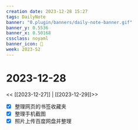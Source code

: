 ```yaml
---
creation date: 2023-12-28 15:27
tags: DailyNote
banner: "0.plugin/banners/daily-note-banner.gif"
banner_y: 0.5536
banner_x: 0.50168
cssclass: noyaml
banner_icon: 💌
week: 2023-52
---
```


# 2023-12-28

<< [[2023-12-27]] | [[2023-12-29]]>>

- [x] 整理网页的书签收藏夹
- [x] 整理手机截图
- [x] 照片上传百度网盘并整理
